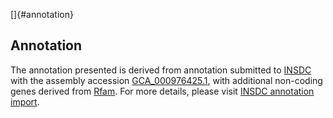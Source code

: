 []{#annotation}

Annotation
----------

The annotation presented is derived from annotation submitted to
[INSDC](http://www.insdc.org) with the assembly accession
[GCA\_000976425.1](http://www.ebi.ac.uk/ena/data/view/GCA_000976425.1),
with additional non-coding genes derived from
[Rfam](http://rfam.xfam.org/). For more details, please visit [INSDC
annotation
import](http://ensemblgenomes.org/info/data/insdc_annotation).
